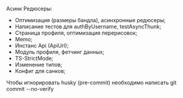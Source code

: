 Асинк Редюсеры: 
- Оптимизация (размеры бандла), асинхронные редюсеры;
- Написание тестов для authByUsername, testAsyncThunk;
- Страница профиля, оптимизация перерисовок;
- Memo;
- Инстанс Api (ApiUrl);
- Модуль профиля, фетчинг данных;
- TS-StrictMode;
- Изменение типов;
- Конфиг для санков;

Чтобы игнорировать husky (pre-commit) необходимо написать git commit --no-verify